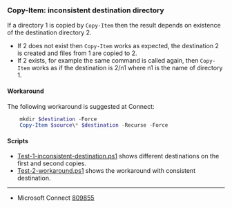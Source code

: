 
### Copy-Item: inconsistent destination directory

If a directory 1 is copied by `Copy-Item` then the result depends on existence
of the destination directory 2.

- If 2 does not exist then `Copy-Item` works as expected, the destination 2 is
  created and files from 1 are copied to 2.
- If 2 exists, for example the same command is called again, then `Copy-Item`
  works as if the destination is 2/n1 where n1 is the name of directory 1.

#### Workaround

The following workaround is suggested at Connect:

```powershell
    mkdir $destination -Force
    Copy-Item $source\* $destination -Recurse -Force
```

#### Scripts

- [Test-1-inconsistent-destination.ps1](Test-1-inconsistent-destination.ps1) shows different destinations on the first and second copies.
- [Test-2-workaround.ps1](Test-2-workaround.ps1) shows the workaround with consistent destination.

---

- Microsoft Connect [809855](https://connect.microsoft.com/PowerShell/feedback/details/809855)
